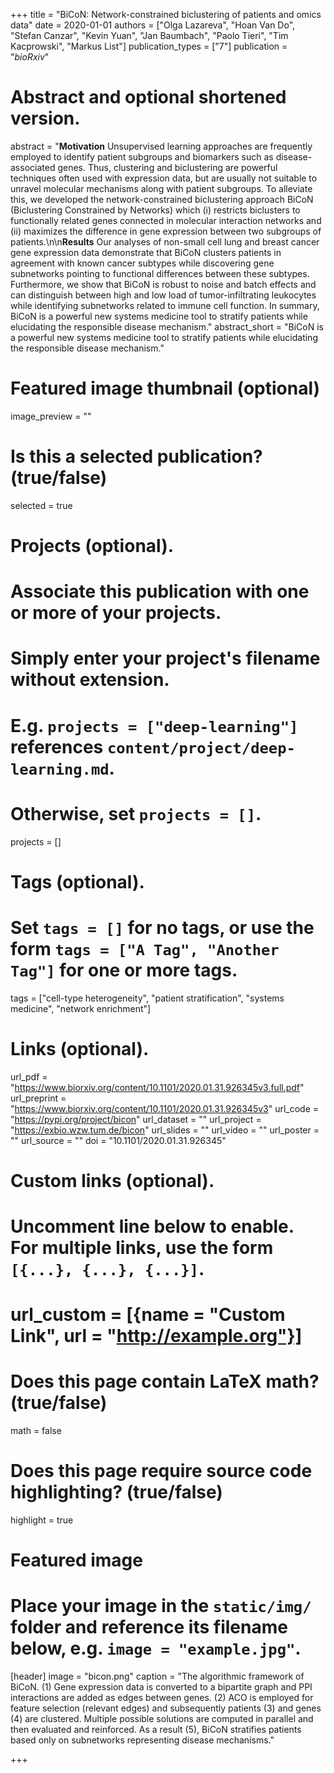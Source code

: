 +++
title = "BiCoN: Network-constrained biclustering of patients and omics data"
date = 2020-01-01
authors = ["Olga Lazareva", "Hoan Van Do", "Stefan Canzar", "Kevin Yuan", "Jan Baumbach", "Paolo Tieri", "Tim Kacprowski", "Markus List"]
publication_types = ["7"]
publication = "*bioRxiv*"

# Abstract and optional shortened version.
abstract = "**Motivation** Unsupervised learning approaches are frequently employed to identify patient subgroups and biomarkers such as disease-associated genes. Thus, clustering and biclustering are powerful techniques often used with expression data, but are usually not suitable to unravel molecular mechanisms along with patient subgroups. To alleviate this, we developed the network-constrained biclustering approach BiCoN (Biclustering Constrained by Networks) which (i) restricts biclusters to functionally related genes connected in molecular interaction networks and (ii) maximizes the difference in gene expression between two subgroups of patients.\n\n**Results** Our analyses of non-small cell lung and breast cancer gene expression data demonstrate that BiCoN clusters patients in agreement with known cancer subtypes while discovering gene subnetworks pointing to functional differences between these subtypes. Furthermore, we show that BiCoN is robust to noise and batch effects and can distinguish between high and low load of tumor-infiltrating leukocytes while identifying subnetworks related to immune cell function. In summary, BiCoN is a powerful new systems medicine tool to stratify patients while elucidating the responsible disease mechanism."
abstract_short = "BiCoN is a powerful new systems medicine tool to stratify patients while elucidating the responsible disease mechanism."

# Featured image thumbnail (optional)
image_preview = ""

# Is this a selected publication? (true/false)
selected = true

# Projects (optional).
#   Associate this publication with one or more of your projects.
#   Simply enter your project's filename without extension.
#   E.g. `projects = ["deep-learning"]` references `content/project/deep-learning.md`.
#   Otherwise, set `projects = []`.
projects = []

# Tags (optional).
#   Set `tags = []` for no tags, or use the form `tags = ["A Tag", "Another Tag"]` for one or more tags.
tags = ["cell-type heterogeneity", "patient stratification", "systems medicine", "network enrichment"]

# Links (optional).
url_pdf = "https://www.biorxiv.org/content/10.1101/2020.01.31.926345v3.full.pdf"
url_preprint = "https://www.biorxiv.org/content/10.1101/2020.01.31.926345v3"
url_code = "https://pypi.org/project/bicon"
url_dataset = ""
url_project = "https://exbio.wzw.tum.de/bicon"
url_slides = ""
url_video = ""
url_poster = ""
url_source = ""
doi = "10.1101/2020.01.31.926345"

# Custom links (optional).
#   Uncomment line below to enable. For multiple links, use the form `[{...}, {...}, {...}]`.
# url_custom = [{name = "Custom Link", url = "http://example.org"}]

# Does this page contain LaTeX math? (true/false)
math = false

# Does this page require source code highlighting? (true/false)
highlight = true

# Featured image
# Place your image in the `static/img/` folder and reference its filename below, e.g. `image = "example.jpg"`.
[header]
image = "bicon.png"
caption = "The algorithmic framework of BiCoN. (1) Gene expression data is converted to a bipartite graph and PPI interactions are added as edges between genes. (2) ACO is employed for feature selection (relevant edges) and subsequently patients (3) and genes (4) are clustered. Multiple possible solutions are computed in parallel and then evaluated and reinforced. As a result (5), BiCoN stratifies patients based only on subnetworks representing disease mechanisms."

+++
